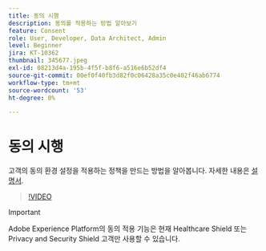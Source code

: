 ```yaml
---
title: 동의 시행
description: 동의를 적용하는 방법 알아보기
feature: Consent
role: User, Developer, Data Architect, Admin
level: Beginner
jira: KT-10362
thumbnail: 345677.jpeg
exl-id: 08213d4a-195b-4f5f-b8f6-a516e6b52df4
source-git-commit: 00ef0f40fb3d82f0c06428a35c0e402f46ab6774
workflow-type: tm+mt
source-wordcount: '53'
ht-degree: 0%

---
```


# 동의 시행

고객의 동의 환경 설정을 적용하는 정책을 만드는 방법을 알아봅니다. 자세한 내용은 [설명서](https://experienceleague.adobe.com/docs/experience-platform/data-governance/enforcement/auto-enforcement.html).

>[!VIDEO](https://video.tv.adobe.com/v/345677?learn=on)

>[!IMPORTANT]
>
> Adobe Experience Platform의 동의 적용 기능은 현재 Healthcare Shield 또는 Privacy and Security Shield 고객만 사용할 수 있습니다.
